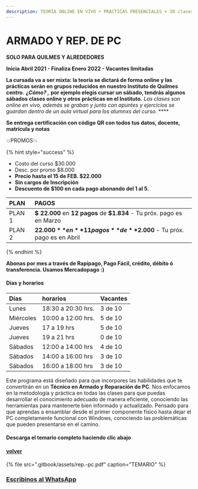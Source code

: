 ```yaml
---
description: TEORÍA ONLINE EN VIVO + PRÁCTICAS PRESENCIALES + 30 clases de 2 horas.
---
```


# ARMADO Y REP. DE PC

**SOLO PARA QUILMES Y ALREDEDORES**

**Inicia Abril 2021 - Finaliza Enero 2022 - Vacantes limitadas**

**La cursada va a ser mixta: la teoría se dictará de forma online y las prácticas serán en grupos reducidos  en nuestro Instituto de Quilmes centro.**  **¿**_**Cómo? ,**_ **por ejemplo elegís cursar un sábado, tendrás algunos sábados clases online y otros prácticas en el Instituto.** _Las clases son online en vivo, además se graban y  junto con apuntes y ejercicios se guardan dentro de un aula virtual para los alumnxs del curso._ ****

**Se entrega certificación con código QR con todos tus datos, docente, matrícula y notas**

💥PROMOS💥 

{% hint style="success" %}
* Costo del curso $30.000
* Desc. por promo $8.000
* **Precio hasta el 15 de FEB. $22.000**
* **Sin cargos de Inscripción**
* **Descuento de $100 en cada pago abonando del 1 al 5.** 

| PLAN | PAGOS |
| :--- | :--- |
| PLAN 1 | **$ 22.000** en **12 pagos** de **$1.834** - Tu próx. pago es en Marzo |
| PLAN 2 | **$22.000** en **11 pagos** de **$2.000** - Tu próx. pago es en Abril |
{% endhint %}

**Abonas por mes a través de Rapipago, Pago Fácil, crédito, débito ó transferencia. Usamos Mercadopago :\)** 

#### Días y horarios

| Días | horarios | Vacantes |
| :--- | :--- | :--- |
| Lunes | 18:30 a 20:30 hrs. | 3 de 10 |
| Miércoles | 10:00 a 12:00 hrs. | 5 de 10 |
| Jueves | 17 a 19 hrs | 5 de 10 |
| Jueves | 19 a 21 hrs | 0 de 10 |
| Sábados | 12:00 a 14:00 hrs | 4 de 10 |
| Sábados | 14:00 a 16:00 hrs | 3 de 10 |
| Sábados | 16:00 a 18:00 hrs | 3 de 10 |

Este programa está diseñado para que incorpores las habilidades que te convertirán en un **Técnico en Armado y Reparación de PC**. Nos enfocamos en la metodología y práctica en todas las clases para que puedas desarrollar el conocimiento adecuado de manera eficiente, conociendo las herramientas para mantenerte bien informado y actualizado. Pensado para que aprendas a ensamblar desde el primer componente físico hasta dejar el PC completamente funcional con Windows, conociendo las problemáticas que pueden presentarse en el camino.

#### Descarga el temario completo haciendo clic abajo

#### [volver](./)

{% file src=".gitbook/assets/rep.-pc.pdf" caption="TEMARIO" %}

### [Escribinos al WhatsApp](http://wa.me/5491164622877?text=Me%20interesa%20el%20curso%20de%20Rep%20PC)

